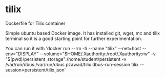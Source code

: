 # tilix
Dockerfile for Tilix container

Simple ubuntu based Docker image. It has installed git, wget, mc and tilix terminal so it is a good starting point for further experimentation. 

You can run it with
'docker run --rm -ti --name "tilix" --net=host --env="DISPLAY" --volume="$HOME/.Xauthority:/root/.Xauthority:rw" -v "$(pwd)/persistent_storage":/home/student/persistent -v /var/run/dbus:/var/run/dbus pzawad/tilix dbus-run-session tilix --session=persistent/tilix.json'
